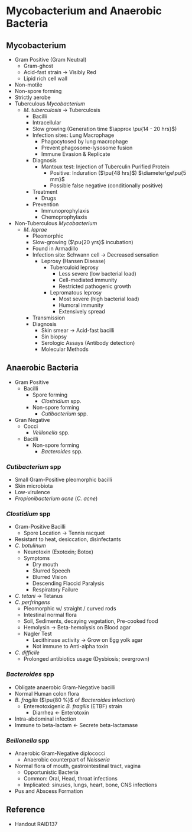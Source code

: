 # Mycobacterium and Anaerobic Bacteria

## Mycobacterium

* Gram Positive (Gram Neutral)
  * Gram-ghost
  * Acid-fast strain → Visibly Red
  * Lipid rich cell wall
* Non-motile
* Non-spore forming
* Strictly aerobe
* Tuberculous *Mycobacterium*
  * *M. tuberculosis* → Tuberculosis
    * Bacilli
    * Intracellular
    * Slow growing (Generation time $\approx \pu{14 - 20 hrs}$)
    * Infection sites: Lung Macrophage
      * Phagocytosed by lung macrophage
      * Prevent phagosome-lysosome fusion
      * Immune Evasion & Replicate
    * Diagnosis
      * Mantoux test: Injection of Tuberculin Purified Protein
        * Positive: Induration ($\pu{48 hrs}$) $\diameter\ge\pu{5 mm}$
        * Possible false negative (conditionally positive)
    * Treatment
      * Drugs
    * Prevention
      * Immunoprophylaxis
      * Chemoprophylaxis
* Non-Tuberculous *Mycobacterium*
  * *M. laprae*
    * Pleomorphic
    * Slow-growing ($\pu{20 yrs}$ incubation)
    * Found in Armadillo
    * Infection site: Schwann cell → Decreased sensation
      * Leprosy (Hansen Disease)
        * Tuberculoid leprosy
          * Less severe (low bacterial load)
          * Cell-mediated immunity
          * Restricted pathogenic growth
        * Lepromatous leprosy
          * Most severe (high bacterial load)
          * Humoral immunity
          * Extensively spread
    * Transmission
    * Diagnosis
      * Skin smear → Acid-fast bacilli
      * Sin biopsy
      * Serologic Assays (Antibody detection)
      * Molecular Methods

## Anaerobic Bacteria

* Gram Positive
  * Bacilli
    * Spore forming
      * *Clostridium* spp.
    * Non-spore forming
      * *Cutibacterium* spp.
* Gran Negative
  * Cocci
    * *Veillonella* spp.
  * Bacilli
    * Non-spore forming
      * *Bacteroides* spp.

### *Cutibacterium* spp

* Small Gram-Positive pleomorphic bacilli
* Skin microbiota
* Low-virulence
* *Propionibacterium acne* (*C. acne*)

### *Clostidium* spp

* Gram-Positive Bacilli
  * Spore Location → Tennis racquet
* Resistant to heat, desiccation, disinfectants
* *C. botulinum*
  * Neurotoxin (Exotoxin; Botox)
  * Symptoms
    * Dry mouth
    * Slurred Speech
    * Blurred Vision
    * Descending Flaccid Paralysis
    * Respiratory Failure
* *C. tetani* → Tetanus
* *C. perfringens*
  * Pleomorphic w/ straight / curved rods
  * Intestinal normal flora
  * Soil, Sediments, decaying vegetation, Pre-cooked food
  * Hemolysin → Beta-hemolysis on Blood agar
  * Nagler Test
    * Lecithinase activity → Grow on Egg yolk agar
    * Not immune to Anti-alpha toxin
* *C. difficile*
  * Prolonged antibiotics usage (Dysbiosis; overgrown)

### *Bacteroides* spp

* Obligate anaerobic Gram-Negative bacilli
* Normal Human colon flora
* *B. fragilis* ($\pu{80 %}$ of *Bacteroides* infection)
  * Entereotoxigenic *B. fragilis* (ETBF) strain
    * Diarrhea ← Enterotoxin
* Intra-abdominal infection
* Immune to beta-lactam ← Secrete beta-lactamase

### *Beillonella* spp

* Anaerobic Gram-Negative diplococci
  * Anaerobic counterpart of *Neisseria*
* Normal flora of mouth, gastrointestinal tract, vagina
  * Opportunistic Bacteria
  * Common: Oral, Head, throat infections
  * Implicated: sinuses, lungs, heart, bone, CNS infections
* Pus and Abscess Formation

## Reference

* Handout RAID137
